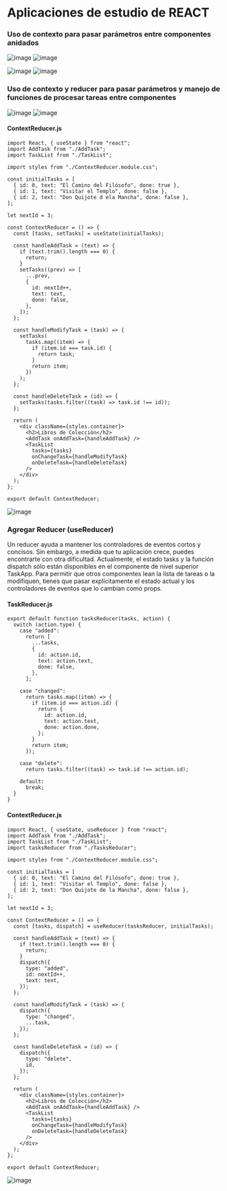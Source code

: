 # Aplicaciones de estudio de REACT

### Uso de contexto para pasar parámetros entre componentes anidados

![image](https://github.com/wlopera/react-study-reducer-context/assets/7141537/5ae3e5c8-5a65-4f4f-8ad6-511eeb7a4d2e)
![image](https://github.com/wlopera/react-study-reducer-context/assets/7141537/71ad7725-70a4-4d8e-984b-53481b42c341)

![image](https://github.com/wlopera/react-study-reducer-context/assets/7141537/a575b4d1-9afe-4412-ae45-7fd9246a7076)
![image](https://github.com/wlopera/react-study-reducer-context/assets/7141537/a9bfb761-a41d-468c-8b86-37c41d34be09)

### Uso de contexto y reducer para pasar parámetros y manejo de funciones de procesar tareas entre componentes

![image](https://github.com/wlopera/react-study-reducer-context/assets/7141537/cdb85ba5-af41-4e0a-b0dc-b6f31ff6cc8e)
![image](https://github.com/wlopera/react-study-reducer-context/assets/7141537/914b5891-b38f-40e2-85ad-74d3bbb61cf7)

#### ContextReducer.js
```
import React, { useState } from "react";
import AddTask from "./AddTask";
import TaskList from "./TaskList";

import styles from "./ContextReducer.module.css";

const initialTasks = [
  { id: 0, text: "El Camino del Filósofo", done: true },
  { id: 1, text: "Visitar el Templo", done: false },
  { id: 2, text: "Don Quijote d ela Mancha", done: false },
];

let nextId = 3;

const ContextReducer = () => {
  const [tasks, setTasks] = useState(initialTasks);

  const handleAddTask = (text) => {
    if (text.trim().length === 0) {
      return;
    }
    setTasks((prev) => [
      ...prev,
      {
        id: nextId++,
        text: text,
        done: false,
      },
    ]);
  };

  const handleModifyTask = (task) => {
    setTasks(
      tasks.map((item) => {
        if (item.id === task.id) {
          return task;
        }
        return item;
      })
    );
  };

  const handleDeleteTask = (id) => {
    setTasks(tasks.filter((task) => task.id !== id));
  };

  return (
    <div className={styles.container}>
      <h2>Libros de Colección</h2>
      <AddTask onAddTask={handleAddTask} />
      <TaskList
        tasks={tasks}
        onChangeTask={handleModifyTask}
        onDeleteTask={handleDeleteTask}
      />
    </div>
  );
};

export default ContextReducer;
```
![image](https://github.com/wlopera/react-study-reducer-context/assets/7141537/1a539544-2d41-4b27-ae06-e8b9b8100a66)

### Agregar Reducer (useReducer)

Un reducer ayuda a mantener los controladores de eventos cortos y concisos. Sin embargo, a medida que tu aplicación crece, puedes encontrarte con otra dificultad. Actualmente, el estado tasks y la función dispatch sólo están disponibles en el componente de nivel superior TaskApp. Para permitir que otros componentes lean la lista de tareas o la modifiquen, tienes que pasar explícitamente el estado actual y los controladores de eventos que lo cambian como props.

#### TaskReducer.js
```
export default function tasksReducer(tasks, action) {
  switch (action.type) {
    case "added":
      return [
        ...tasks,
        {
          id: action.id,
          text: action.text,
          done: false,
        },
      ];

    case "changed":
      return tasks.map((item) => {
        if (item.id === action.id) {
          return {
            id: action.id,
            text: action.text,
            done: action.done,
          };
        }
        return item;
      });

    case "delete":
      return tasks.filter((task) => task.id !== action.id);

    default:
      break;
  }
}
```
#### ContextReducer.js
```
import React, { useState, useReducer } from "react";
import AddTask from "./AddTask";
import TaskList from "./TaskList";
import tasksReducer from "./TasksReducer";

import styles from "./ContextReducer.module.css";

const initialTasks = [
  { id: 0, text: "El Camino del Filósofo", done: true },
  { id: 1, text: "Visitar el Templo", done: false },
  { id: 2, text: "Don Quijote de la Mancha", done: false },
];

let nextId = 3;

const ContextReducer = () => {
  const [tasks, dispatch] = useReducer(tasksReducer, initialTasks);

  const handleAddTask = (text) => {
    if (text.trim().length === 0) {
      return;
    }
    dispatch({
      type: "added",
      id: nextId++,
      text: text,
    });
  };

  const handleModifyTask = (task) => {
    dispatch({
      type: "changed",
      ...task,
    });
  };

  const handleDeleteTask = (id) => {
    dispatch({
      type: "delete",
      id,
    });
  };

  return (
    <div className={styles.container}>
      <h2>Libros de Colección</h2>
      <AddTask onAddTask={handleAddTask} />
      <TaskList
        tasks={tasks}
        onChangeTask={handleModifyTask}
        onDeleteTask={handleDeleteTask}
      />
    </div>
  );
};

export default ContextReducer;
```
![image](https://github.com/wlopera/react-study-reducer-context/assets/7141537/b69d2083-5a80-4dbe-8839-34937b8c58fa)

